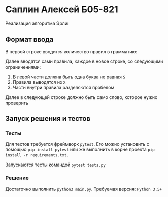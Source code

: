 # Саплин Алексей Б05-821
Реализация алгоритма Эрли

## Формат ввода
В первой строке вводится количество правил в грамматике

Далее вводятся сами правила, каждое в новое строке, со следующими ограничениями:
1. В левой части должна быть одна буква не равная `S`
2. Правила выводятся из `X`
3. Части внутри правила разделяются пробелом

Далее в следующей строке должно быть само слово, которое нужно проверить

## Запуск решения и тестов
### Тесты
Для тестов требуется фреймворк `pytest`. Его можно установить с помощью `pip install pytest` или же выполнить в корне
проекта `pip install -r requirements.txt`.

Запускаются тесты командой `pytest tests.py`

### Решение
Достаточно выполнить `python3 main.py`. Требуемая версия: `Python 3.5+`
